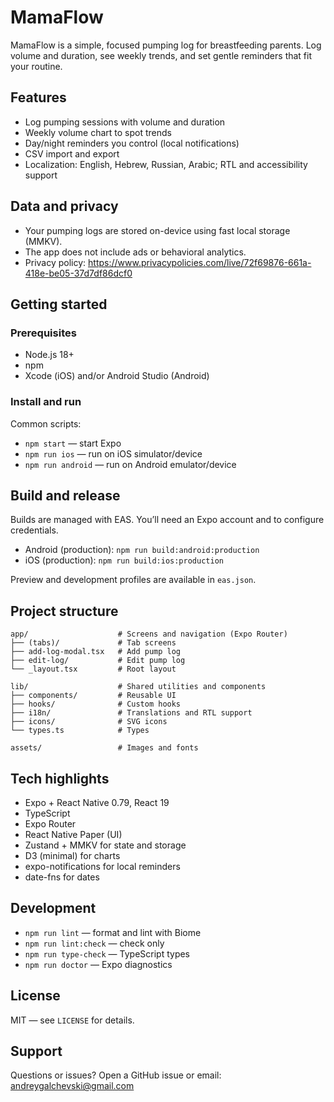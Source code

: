 # MamaFlow

MamaFlow is a simple, focused pumping log for breastfeeding parents. Log volume and duration, see weekly trends, and set gentle reminders that fit your routine.

## Features

- Log pumping sessions with volume and duration
- Weekly volume chart to spot trends
- Day/night reminders you control (local notifications)
- CSV import and export
- Localization: English, Hebrew, Russian, Arabic; RTL and accessibility support

## Data and privacy

- Your pumping logs are stored on-device using fast local storage (MMKV).
- The app does not include ads or behavioral analytics.
- Privacy policy: https://www.privacypolicies.com/live/72f69876-661a-418e-be05-37d7df86dcf0

## Getting started

### Prerequisites

- Node.js 18+
- npm
- Xcode (iOS) and/or Android Studio (Android)

### Install and run

Common scripts:

- `npm start` — start Expo
- `npm run ios` — run on iOS simulator/device
- `npm run android` — run on Android emulator/device

## Build and release

Builds are managed with EAS. You’ll need an Expo account and to configure credentials.

- Android (production): `npm run build:android:production`
- iOS (production): `npm run build:ios:production`

Preview and development profiles are available in `eas.json`.

## Project structure

```
app/                    # Screens and navigation (Expo Router)
├── (tabs)/             # Tab screens
├── add-log-modal.tsx   # Add pump log
├── edit-log/           # Edit pump log
└── _layout.tsx         # Root layout

lib/                    # Shared utilities and components
├── components/         # Reusable UI
├── hooks/              # Custom hooks
├── i18n/               # Translations and RTL support
├── icons/              # SVG icons
└── types.ts            # Types

assets/                 # Images and fonts
```

## Tech highlights

- Expo + React Native 0.79, React 19
- TypeScript
- Expo Router
- React Native Paper (UI)
- Zustand + MMKV for state and storage
- D3 (minimal) for charts
- expo-notifications for local reminders
- date-fns for dates

## Development

- `npm run lint` — format and lint with Biome
- `npm run lint:check` — check only
- `npm run type-check` — TypeScript types
- `npm run doctor` — Expo diagnostics

## License

MIT — see `LICENSE` for details.

## Support

Questions or issues? Open a GitHub issue or email: andreygalchevski@gmail.com